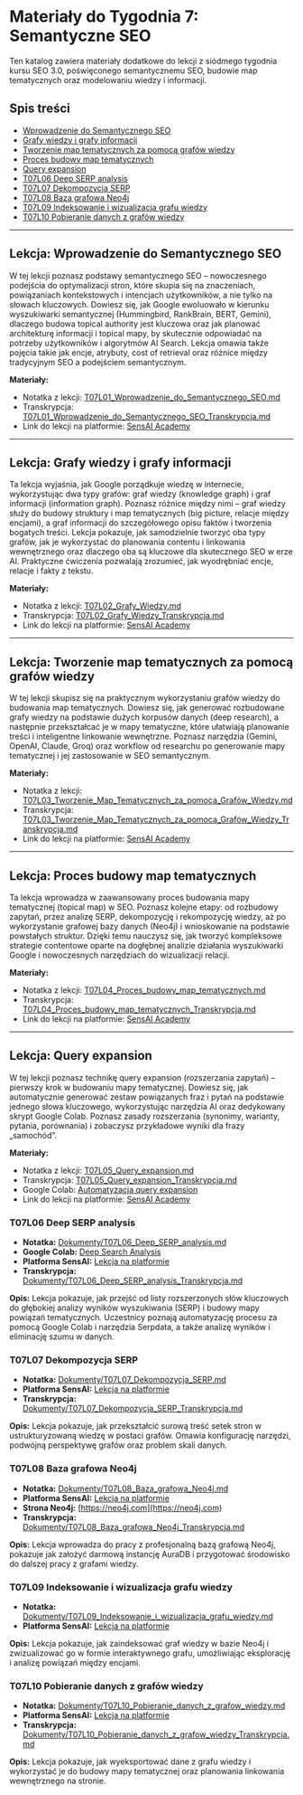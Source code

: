 # Materiały do Tygodnia 7: Semantyczne SEO

Ten katalog zawiera materiały dodatkowe do lekcji z siódmego tygodnia kursu SEO 3.0, poświęconego semantycznemu SEO, budowie map tematycznych oraz modelowaniu wiedzy i informacji.

## Spis treści
- [Wprowadzenie do Semantycznego SEO](#lekcja-wprowadzenie-do-semantycznego-seo)
- [Grafy wiedzy i grafy informacji](#lekcja-grafy-wiedzy-i-grafy-informacji)
- [Tworzenie map tematycznych za pomocą grafów wiedzy](#lekcja-tworzenie-map-tematycznych-za-pomocą-grafów-wiedzy)
- [Proces budowy map tematycznych](#lekcja-proces-budowy-map-tematycznych)
- [Query expansion](#lekcja-query-expansion)
- [T07L06 Deep SERP analysis](#lekcja-deep-serp-analysis)
- [T07L07 Dekompozycja SERP](#lekcja-dekompozycja-serp)
- [T07L08 Baza grafowa Neo4j](#lekcja-baza-grafowa-neo4j)
- [T07L09 Indeksowanie i wizualizacja grafu wiedzy](#lekcja-indeksowanie-i-wizualizacja-grafu-wiedzy)
- [T07L10 Pobieranie danych z grafów wiedzy](#lekcja-pobieranie-danych-z-grafów-wiedzy)

---

## Lekcja: Wprowadzenie do Semantycznego SEO

W tej lekcji poznasz podstawy semantycznego SEO – nowoczesnego podejścia do optymalizacji stron, które skupia się na znaczeniach, powiązaniach kontekstowych i intencjach użytkowników, a nie tylko na słowach kluczowych. Dowiesz się, jak Google ewoluowało w kierunku wyszukiwarki semantycznej (Hummingbird, RankBrain, BERT, Gemini), dlaczego budowa topical authority jest kluczowa oraz jak planować architekturę informacji i topical mapy, by skutecznie odpowiadać na potrzeby użytkowników i algorytmów AI Search. Lekcja omawia także pojęcia takie jak encje, atrybuty, cost of retrieval oraz różnice między tradycyjnym SEO a podejściem semantycznym.

**Materiały:**
- Notatka z lekcji: [T07L01_Wprowadzenie_do_Semantycznego_SEO.md](./Dokumenty/T07L01_Wprowadzenie_do_Semantycznego_SEO.md)
- Transkrypcja: [T07L01_Wprowadzenie_do_Semantycznego_SEO_Transkrypcja.md](./Dokumenty/T07L01_Wprowadzenie_do_Semantycznego_SEO_Transkrypcja.md)
- Link do lekcji na platformie: [SensAI Academy](https://learn.sensai.academy/next/public/lesson/333)

---

## Lekcja: Grafy wiedzy i grafy informacji

Ta lekcja wyjaśnia, jak Google porządkuje wiedzę w internecie, wykorzystując dwa typy grafów: graf wiedzy (knowledge graph) i graf informacji (information graph). Poznasz różnice między nimi – graf wiedzy służy do budowy struktury i map tematycznych (big picture, relacje między encjami), a graf informacji do szczegółowego opisu faktów i tworzenia bogatych treści. Lekcja pokazuje, jak samodzielnie tworzyć oba typy grafów, jak je wykorzystać do planowania contentu i linkowania wewnętrznego oraz dlaczego oba są kluczowe dla skutecznego SEO w erze AI. Praktyczne ćwiczenia pozwalają zrozumieć, jak wyodrębniać encje, relacje i fakty z tekstu.

**Materiały:**
- Notatka z lekcji: [T07L02_Grafy_Wiedzy.md](./Dokumenty/T07L02_Grafy_Wiedzy.md)
- Transkrypcja: [T07L02_Grafy_Wiedzy_Transkrypcja.md](./Dokumenty/T07L02_Grafy_Wiedzy_Transkrypcja.md)
- Link do lekcji na platformie: [SensAI Academy](https://learn.sensai.academy/next/public/lesson/337)

---

## Lekcja: Tworzenie map tematycznych za pomocą grafów wiedzy

W tej lekcji skupisz się na praktycznym wykorzystaniu grafów wiedzy do budowania map tematycznych. Dowiesz się, jak generować rozbudowane grafy wiedzy na podstawie dużych korpusów danych (deep research), a następnie przekształcać je w mapy tematyczne, które ułatwiają planowanie treści i inteligentne linkowanie wewnętrzne. Poznasz narzędzia (Gemini, OpenAI, Claude, Groq) oraz workflow od researchu po generowanie mapy tematycznej i jej zastosowanie w SEO semantycznym.

**Materiały:**
- Notatka z lekcji: [T07L03_Tworzenie_Map_Tematycznych_za_pomocą_Grafów_Wiedzy.md](./Dokumenty/T07L03_Tworzenie_Map_Tematycznych_za_pomocą_Grafów_Wiedzy.md)
- Transkrypcja: [T07L03_Tworzenie_Map_Tematycznych_za_pomocą_Grafów_Wiedzy_Transkrypcja.md](./Dokumenty/T07L03_Tworzenie_Map_Tematycznych_za_pomocą_Grafów_Wiedzy_Transkrypcja.md)
- Link do lekcji na platformie: [SensAI Academy](https://learn.sensai.academy/next/public/lesson/334)

---

## Lekcja: Proces budowy map tematycznych

Ta lekcja wprowadza w zaawansowany proces budowania mapy tematycznej (topical map) w SEO. Poznasz kolejne etapy: od rozbudowy zapytań, przez analizę SERP, dekompozycję i rekompozycję wiedzy, aż po wykorzystanie grafowej bazy danych (Neo4j) i wnioskowanie na podstawie powstałych struktur. Dzięki temu nauczysz się, jak tworzyć kompleksowe strategie contentowe oparte na dogłębnej analizie działania wyszukiwarki Google i nowoczesnych narzędziach do wizualizacji relacji.

**Materiały:**
- Notatka z lekcji: [T07L04_Proces_budowy_map_tematycznych.md](./Dokumenty/T07L04_Proces_budowy_map_tematycznych.md)
- Transkrypcja: [T07L04_Proces_budowy_map_tematycznych_Transkrypcja.md](./Dokumenty/T07L04_Proces_budowy_map_tematycznych_Transkrypcja.md)
- Link do lekcji na platformie: [SensAI Academy](https://learn.sensai.academy/next/public/lesson/335)

---

## Lekcja: Query expansion

W tej lekcji poznasz technikę query expansion (rozszerzania zapytań) – pierwszy krok w budowaniu mapy tematycznej. Dowiesz się, jak automatycznie generować zestaw powiązanych fraz i pytań na podstawie jednego słowa kluczowego, wykorzystując narzędzia AI oraz dedykowany skrypt Google Colab. Poznasz zasady rozszerzania (synonimy, warianty, pytania, porównania) i zobaczysz przykładowe wyniki dla frazy „samochód”.

**Materiały:**
- Notatka z lekcji: [T07L05_Query_expansion.md](./Dokumenty/T07L05_Query_expansion.md)
- Transkrypcja: [T07L05_Query_expansion_Transkrypcja.md](./Dokumenty/T07L05_Query_expansion_Transkrypcja.md)
- Google Colab: [Automatyzacja query expansion](https://colab.research.google.com/drive/1kTx9_TbA43a0hmoOnWI_FhFeoXBZsz6q?usp=sharing)
- Link do lekcji na platformie: [SensAI Academy](https://learn.sensai.academy/next/public/lesson/336)

### T07L06 Deep SERP analysis

- **Notatka:** [Dokumenty/T07L06_Deep_SERP_analysis.md](./Dokumenty/T07L06_Deep_SERP_analysis.md)
- **Google Colab:** [Deep Search Analysis](https://colab.research.google.com/drive/1kTx9_TbA43a0hmoOnWI_FhFeoXBZsz6q?usp=sharing)
- **Platforma SensAI:** [Lekcja na platformie](https://learn.sensai.academy/next/public/lesson/338)
- **Transkrypcja:** [Dokumenty/T07L06_Deep_SERP_analysis_Transkrypcja.md](./Dokumenty/T07L06_Deep_SERP_analysis_Transkrypcja.md)

**Opis:**
Lekcja pokazuje, jak przejść od listy rozszerzonych słów kluczowych do głębokiej analizy wyników wyszukiwania (SERP) i budowy mapy powiązań tematycznych. Uczestnicy poznają automatyzację procesu za pomocą Google Colab i narzędzia Serpdata, a także analizę wyników i eliminację szumu w danych.

### T07L07 Dekompozycja SERP

- **Notatka:** [Dokumenty/T07L07_Dekompozycja_SERP.md](./Dokumenty/T07L07_Dekompozycja_SERP.md)
- **Platforma SensAI:** [Lekcja na platformie](https://learn.sensai.academy/next/public/lesson/339)
- **Transkrypcja:** [Dokumenty/T07L07_Dekompozycja_SERP_Transkrypcja.md](./Dokumenty/T07L07_Dekompozycja_SERP_Transkrypcja.md)

**Opis:**
Lekcja pokazuje, jak przekształcić surową treść setek stron w ustrukturyzowaną wiedzę w postaci grafów. Omawia konfigurację narzędzi, podwójną perspektywę grafów oraz problem skali danych.

### T07L08 Baza grafowa Neo4j

- **Notatka:** [Dokumenty/T07L08_Baza_grafowa_Neo4j.md](./Dokumenty/T07L08_Baza_grafowa_Neo4j.md)
- **Platforma SensAI:** [Lekcja na platformie](https://learn.sensai.academy/next/public/lesson/340)
- **Strona Neo4j:** [https://neo4j.com](https://neo4j.com)
- **Transkrypcja:** [Dokumenty/T07L08_Baza_grafowa_Neo4j_Transkrypcja.md](./Dokumenty/T07L08_Baza_grafowa_Neo4j_Transkrypcja.md)

**Opis:**
Lekcja wprowadza do pracy z profesjonalną bazą grafową Neo4j, pokazuje jak założyć darmową instancję AuraDB i przygotować środowisko do dalszej pracy z grafami wiedzy.

### T07L09 Indeksowanie i wizualizacja grafu wiedzy

- **Notatka:** [Dokumenty/T07L09_Indeksowanie_i_wizualizacja_grafu_wiedzy.md](./Dokumenty/T07L09_Indeksowanie_i_wizualizacja_grafu_wiedzy.md)
- **Platforma SensAI:** [Lekcja na platformie](https://learn.sensai.academy/next/public/lesson/341)

**Opis:**
Lekcja pokazuje, jak zaindeksować graf wiedzy w bazie Neo4j i zwizualizować go w formie interaktywnego grafu, umożliwiając eksplorację i analizę powiązań między encjami.

### T07L10 Pobieranie danych z grafów wiedzy

- **Notatka:** [Dokumenty/T07L10_Pobieranie_danych_z_grafow_wiedzy.md](./Dokumenty/T07L10_Pobieranie_danych_z_grafow_wiedzy.md)
- **Platforma SensAI:** [Lekcja na platformie](https://learn.sensai.academy/next/public/lesson/342)
- **Transkrypcja:** [Dokumenty/T07L10_Pobieranie_danych_z_grafow_wiedzy_Transkrypcja.md](./Dokumenty/T07L10_Pobieranie_danych_z_grafow_wiedzy_Transkrypcja.md)

**Opis:**
Lekcja pokazuje, jak wyeksportować dane z grafu wiedzy i wykorzystać je do budowy mapy tematycznej oraz planowania linkowania wewnętrznego na stronie. 